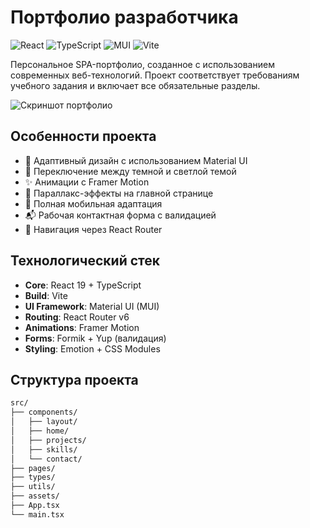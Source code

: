 # Портфолио разработчика

![React](https://img.shields.io/badge/React-19-blue)
![TypeScript](https://img.shields.io/badge/TypeScript-4.9%2B-blue)
![MUI](https://img.shields.io/badge/MUI-5-lightgreen)
![Vite](https://img.shields.io/badge/Vite-4-yellow)

Персональное SPA-портфолио, созданное с использованием современных веб-технологий. Проект соответствует требованиям учебного задания и включает все обязательные разделы.

![Скриншот портфолио](public/screenshot.jpg)

## Особенности проекта

- 🎨 Адаптивный дизайн с использованием Material UI
- 🌙 Переключение между темной и светлой темой
- ✨ Анимации с Framer Motion
- 🚀 Параллакс-эффекты на главной странице
- 📱 Полная мобильная адаптация
- 📬 Рабочая контактная форма с валидацией
- 🔄 Навигация через React Router

## Технологический стек

- **Core**: React 19 + TypeScript
- **Build**: Vite
- **UI Framework**: Material UI (MUI)
- **Routing**: React Router v6
- **Animations**: Framer Motion
- **Forms**: Formik + Yup (валидация)
- **Styling**: Emotion + CSS Modules

## Структура проекта

```bash
src/
├── components/       
│   ├── layout/      
│   ├── home/         
│   ├── projects/     
│   ├── skills/       
│   └── contact/     
├── pages/            
├── types/            
├── utils/            
├── assets/        
├── App.tsx           
└── main.tsx          